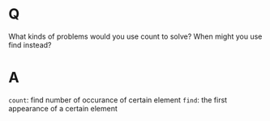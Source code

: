 # Q
What kinds of problems would you use count to solve?
When might you use find instead?

# A
`count`: find number of occurance of certain element
`find`: the first appearance of a certain element